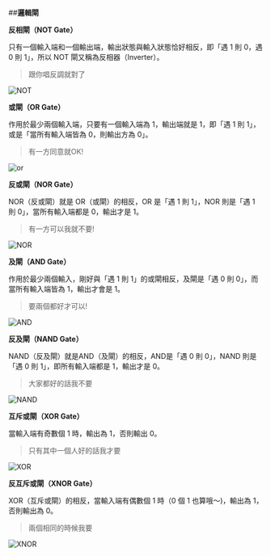 ##**邏輯閘**

**反相閘（NOT Gate）**

只有一個輸入端和一個輸出端，輸出狀態與輸入狀態恰好相反，即「遇 1 則 0，遇 0 則 1」，所以 NOT 閘又稱為反相器（Inverter）。

> 跟你唱反調就對了

![NOT](https://github.com/sakana-fish-owo/coding_lesson/blob/main/hiskio/codefree/%E9%9B%BB%E8%85%A6%E7%A7%91%E5%AD%B8%EF%BC%88%E4%B8%8A%EF%BC%89/image/NOT.jpg)

**或閘（OR Gate）**

作用於最少兩個輸入端，只要有一個輸入端為 1，輸出端就是 1，即「遇 1 則 1」，或是「當所有輸入端皆為 0，則輸出方為 0」。

> 有一方同意就OK!

![or](https://github.com/sakana-fish-owo/coding_lesson/blob/main/hiskio/codefree/%E9%9B%BB%E8%85%A6%E7%A7%91%E5%AD%B8%EF%BC%88%E4%B8%8A%EF%BC%89/image/or.jpg)

**反或閘（NOR Gate）**

NOR（反或閘）就是 OR（或閘）的相反，OR 是「遇 1 則 1」，NOR 則是「遇 1 則 0」，當所有輸入端都是 0，輸出才是 1。

> 有一方可以我就不要!

![NOR](https://github.com/sakana-fish-owo/coding_lesson/blob/main/hiskio/codefree/%E9%9B%BB%E8%85%A6%E7%A7%91%E5%AD%B8%EF%BC%88%E4%B8%8A%EF%BC%89/image/NOR.jpg)

**及閘（AND Gate）**

作用於最少兩個輸入，剛好與「遇 1 則 1」的或閘相反，及閘是「遇 0 則 0」，而當所有輸入端皆為 1，輸出才會是 1。

> 要兩個都好才可以!

![AND](https://github.com/sakana-fish-owo/coding_lesson/blob/main/hiskio/codefree/%E9%9B%BB%E8%85%A6%E7%A7%91%E5%AD%B8%EF%BC%88%E4%B8%8A%EF%BC%89/image/AND.jpg)

**反及閘（NAND Gate）**

NAND（反及閘）就是AND（及閘）的相反，AND是「遇 0 則 0」，NAND 則是「遇 0 則 1」，即所有輸入端都是 1，輸出才是 0。

>大家都好的話我不要

![NAND](https://github.com/sakana-fish-owo/coding_lesson/blob/main/hiskio/codefree/%E9%9B%BB%E8%85%A6%E7%A7%91%E5%AD%B8%EF%BC%88%E4%B8%8A%EF%BC%89/image/NAND.jpg)

**互斥或閘（XOR Gate）**

當輸入端有奇數個 1 時，輸出為 1，否則輸出 0。

>只有其中一個人好的話我才要

![XOR](https://github.com/sakana-fish-owo/coding_lesson/blob/main/hiskio/codefree/%E9%9B%BB%E8%85%A6%E7%A7%91%E5%AD%B8%EF%BC%88%E4%B8%8A%EF%BC%89/image/XOR.jpg)

**反互斥或閘（XNOR Gate）**

XOR（互斥或閘）的相反，當輸入端有偶數個 1 時（0 個 1 也算哦～)，輸出為 1，否則輸出為 0。

>兩個相同的時候我要

![XNOR](https://github.com/sakana-fish-owo/coding_lesson/blob/main/hiskio/codefree/%E9%9B%BB%E8%85%A6%E7%A7%91%E5%AD%B8%EF%BC%88%E4%B8%8A%EF%BC%89/image/XNOR.jpg)
